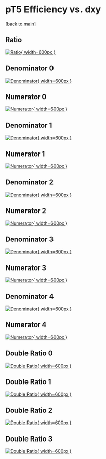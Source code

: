 # pT5 Efficiency vs. dxy

[[back to main](./)]



## Ratio

[![Ratio](../mtv/var/pT5_xtr_11_-1_eff_dxy.png){ width=600px }](../mtv/var/pT5_xtr_11_-1_eff_dxy.pdf)

## Denominator 0

[![Denominator](../mtv/den/pT5_xtr_11_-1_eff_dxy_den0.png){ width=600px }](../mtv/den/pT5_xtr_11_-1_eff_dxy_den0.pdf)

## Numerator 0

[![Numerator](../mtv/num/pT5_xtr_11_-1_eff_dxy_num0.png){ width=600px }](../mtv/num/pT5_xtr_11_-1_eff_dxy_num0.pdf)

## Denominator 1

[![Denominator](../mtv/den/pT5_xtr_11_-1_eff_dxy_den1.png){ width=600px }](../mtv/den/pT5_xtr_11_-1_eff_dxy_den1.pdf)

## Numerator 1

[![Numerator](../mtv/num/pT5_xtr_11_-1_eff_dxy_num1.png){ width=600px }](../mtv/num/pT5_xtr_11_-1_eff_dxy_num1.pdf)

## Denominator 2

[![Denominator](../mtv/den/pT5_xtr_11_-1_eff_dxy_den2.png){ width=600px }](../mtv/den/pT5_xtr_11_-1_eff_dxy_den2.pdf)

## Numerator 2

[![Numerator](../mtv/num/pT5_xtr_11_-1_eff_dxy_num2.png){ width=600px }](../mtv/num/pT5_xtr_11_-1_eff_dxy_num2.pdf)

## Denominator 3

[![Denominator](../mtv/den/pT5_xtr_11_-1_eff_dxy_den3.png){ width=600px }](../mtv/den/pT5_xtr_11_-1_eff_dxy_den3.pdf)

## Numerator 3

[![Numerator](../mtv/num/pT5_xtr_11_-1_eff_dxy_num3.png){ width=600px }](../mtv/num/pT5_xtr_11_-1_eff_dxy_num3.pdf)

## Denominator 4

[![Denominator](../mtv/den/pT5_xtr_11_-1_eff_dxy_den4.png){ width=600px }](../mtv/den/pT5_xtr_11_-1_eff_dxy_den4.pdf)

## Numerator 4

[![Numerator](../mtv/num/pT5_xtr_11_-1_eff_dxy_num4.png){ width=600px }](../mtv/num/pT5_xtr_11_-1_eff_dxy_num4.pdf)

## Double Ratio 0

[![Double Ratio](../mtv/ratio/pT5_xtr_11_-1_eff_dxy_ratio0.png){ width=600px }](../mtv/ratio/pT5_xtr_11_-1_eff_dxy_ratio0.pdf)

## Double Ratio 1

[![Double Ratio](../mtv/ratio/pT5_xtr_11_-1_eff_dxy_ratio1.png){ width=600px }](../mtv/ratio/pT5_xtr_11_-1_eff_dxy_ratio1.pdf)

## Double Ratio 2

[![Double Ratio](../mtv/ratio/pT5_xtr_11_-1_eff_dxy_ratio2.png){ width=600px }](../mtv/ratio/pT5_xtr_11_-1_eff_dxy_ratio2.pdf)

## Double Ratio 3

[![Double Ratio](../mtv/ratio/pT5_xtr_11_-1_eff_dxy_ratio3.png){ width=600px }](../mtv/ratio/pT5_xtr_11_-1_eff_dxy_ratio3.pdf)

